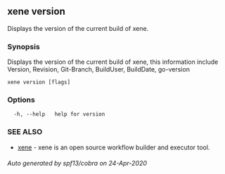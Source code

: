 ## xene version

Displays the version of the current build of xene.

### Synopsis

Displays the version of the current build of xene, this information
include Version, Revision, Git-Branch, BuildUser, BuildDate, go-version

```
xene version [flags]
```

### Options

```
  -h, --help   help for version
```

### SEE ALSO

* [xene](xene.md)	 - xene is an open source workflow builder and executor tool.

###### Auto generated by spf13/cobra on 24-Apr-2020
